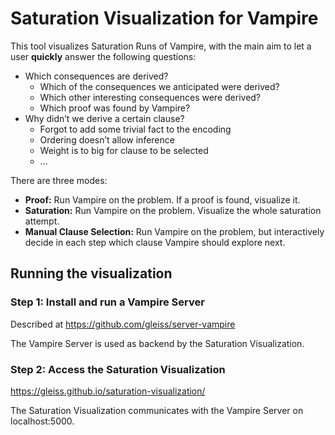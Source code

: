 #  Saturation Visualization for Vampire

This tool visualizes Saturation Runs of Vampire, with the main aim to let a user **quickly** answer the following questions:
* Which consequences are derived?
  * Which of the consequences we anticipated were derived?
  * Which other interesting consequences were derived?
  * Which proof was found by Vampire?
* Why didn’t we derive a certain clause?
  * Forgot to add some trivial fact to the encoding
  * Ordering doesn’t allow inference
  * Weight is to big for clause to be selected
  * ...
  
There are three modes:
* **Proof:** Run Vampire on the problem. If a proof is found, visualize it.
* **Saturation:** Run Vampire on the problem. Visualize the whole saturation attempt.
* **Manual Clause Selection:** Run Vampire on the problem, but interactively decide in each step which clause Vampire should explore next.

## Running the visualization
### Step 1: Install and run a Vampire Server
Described at https://github.com/gleiss/server-vampire

The Vampire Server is used as backend by the Saturation Visualization.

### Step 2: Access the Saturation Visualization
https://gleiss.github.io/saturation-visualization/

The Saturation Visualization communicates with the Vampire Server on localhost:5000.
